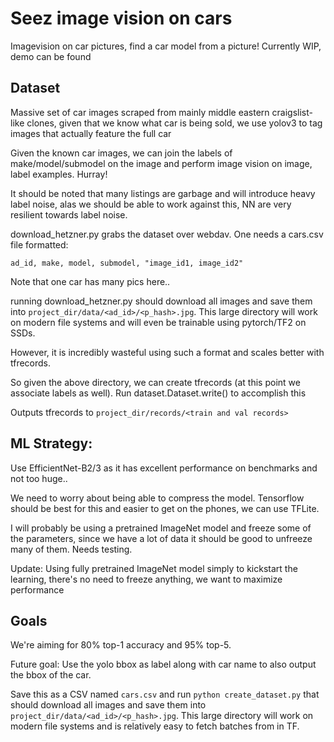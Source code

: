 # Seez image vision on cars

Imagevision on car pictures, find a car model from a picture! Currently WIP, demo can be found 

## Dataset
Massive set of car images scraped from mainly middle eastern craigslist-like clones, given that we know what car is being sold, we use yolov3 to tag images that actually feature the full car

Given the known car images, we can join the labels of make/model/submodel on the image and perform image vision on image, label examples. Hurray!

It should be noted that many listings are garbage and will introduce heavy label noise, alas we should be able to work against this, NN are very resilient towards label noise.

download_hetzner.py grabs the dataset over webdav. One needs a cars.csv file formatted:
```csv
ad_id, make, model, submodel, "image_id1, image_id2"
```
Note that one car has many pics here..

running download_hetzner.py  should download all images and save them into `project_dir/data/<ad_id>/<p_hash>.jpg`. This large directory will work on modern file systems and will even be trainable using pytorch/TF2 on SSDs.

However, it is incredibly wasteful using such  a format and scales better with tfrecords.

So given the above directory, we can create tfrecords (at this point  we associate labels as well). Run dataset.Dataset.write() to accomplish this

Outputs tfrecords to `project_dir/records/<train and val records>`



## ML Strategy:

Use EfficientNet-B2/3 as it has excellent performance on benchmarks and not too huge..

We need to worry about being able to compress the model. Tensorflow should be best for this and easier to get on the phones, we can use TFLite.

I will probably be using a pretrained ImageNet model and freeze some of the parameters, since we have a lot of data it should be good to unfreeze many of them. Needs testing.


Update: Using fully pretrained ImageNet model simply to kickstart the learning, there's no need to freeze anything, we want to maximize performance

## Goals 

We're aiming for 80% top-1 accuracy and 95% top-5. 

Future goal: Use the yolo bbox as label along with car name to also output the bbox of the car.
 



Save this as a CSV named `cars.csv` and run `python create_dataset.py` that should download all images and save them into `project_dir/data/<ad_id>/<p_hash>.jpg`. This large directory will work on modern file systems and is relatively easy to fetch batches from in TF.

